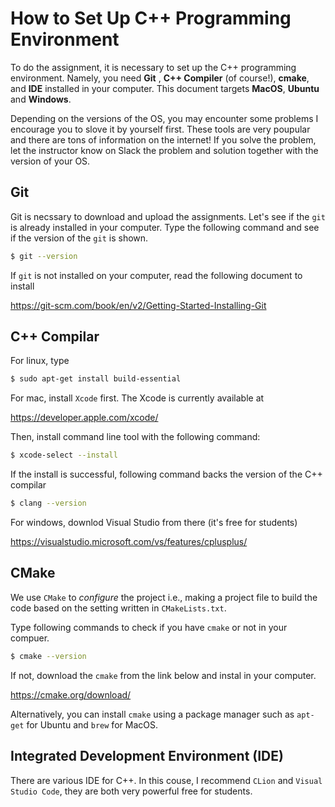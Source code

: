 # How to Set Up C++ Programming Environment


To do the assignment, it is necessary to set up the C++ programming environment. Namely, you need **Git** , **C++ Compiler** (of course!), **cmake**, and **IDE** installed in your computer. This document targets **MacOS**, **Ubuntu** and **Windows**. 

Depending on the versions of the OS, you may encounter some problems I encourage you to slove it by yourself first. These tools are very poupular and there are tons of information on the internet! If you solve the problem, let the instructor know on Slack the problem and solution together with the version of your OS.



## Git 

Git is necssary to download and upload the assignments. Let's see if the `git` is already installed in your computer. Type the following command and see if the version of the `git` is shown.

```bash
$ git --version
```

If `git` is not installed on your computer, read the following document to install 

https://git-scm.com/book/en/v2/Getting-Started-Installing-Git





## C++ Compilar

For linux, type 

```bash
$ sudo apt-get install build-essential
```



For mac, install `Xcode` first. The Xcode is currently available at

https://developer.apple.com/xcode/

Then, install command line tool with the following command:

```bash
$ xcode-select --install
```

If the install is successful, following command backs the version of the C++ compilar

```bash
$ clang --version
```



For windows, downlod Visual Studio from there (it's free for students)

https://visualstudio.microsoft.com/vs/features/cplusplus/







## CMake

We use `CMake` to *configure* the project i.e., making a project file to build the code based on the setting written in `CMakeLists.txt`.

Type following commands to check if you have `cmake` or not in your compuer.

```bash
$ cmake --version
```

If not, download the `cmake` from the link below and instal in your computer.

https://cmake.org/download/

Alternatively, you can install `cmake` using a package manager such as `apt-get` for Ubuntu and `brew` for MacOS. 


## Integrated Development Environment (IDE)

There are various IDE for C++. In this couse, I recommend `CLion` and `Visual Studio Code`, they are both very powerful free for students.





